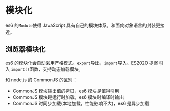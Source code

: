 # 模块化

es6 的`Module`使得 JavaScript 具有自己的模块体系。和面向对象语言的封装更接近。

## 浏览器模块化

es6 的模块化会自动采用严格模式。`export`导出，`import`导入。ES2020 提案 引入 `import()`函数，支持动态加载模块。

和 node.js 的 CommonJS 的区别：

- CommonJS 模块输出值的拷贝，es6 模块是值得引用
- CommonJS 模块是运行时加载，es6 模块时编译时输出
- CommonJS 时同步加载(本地加载，性能影响不大)，es6 是异步加载
